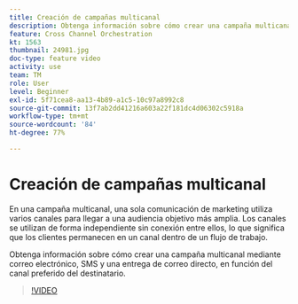 ```yaml
---
title: Creación de campañas multicanal
description: Obtenga información sobre cómo crear una campaña multicanal mediante correo electrónico, SMS y una entrega de correo directo, en función del canal preferido del destinatario.
feature: Cross Channel Orchestration
kt: 1563
thumbnail: 24981.jpg
doc-type: feature video
activity: use
team: TM
role: User
level: Beginner
exl-id: 5f71cea8-aa13-4b89-a1c5-10c97a8992c8
source-git-commit: 13f7ab2dd41216a603a22f181dc4d06302c5918a
workflow-type: tm+mt
source-wordcount: '84'
ht-degree: 77%

---
```


# Creación de campañas multicanal

En una campaña multicanal, una sola comunicación de marketing utiliza varios canales para llegar a una audiencia objetivo más amplia. Los canales se utilizan de forma independiente sin conexión entre ellos, lo que significa que los clientes permanecen en un canal dentro de un flujo de trabajo.

Obtenga información sobre cómo crear una campaña multicanal mediante correo electrónico, SMS y una entrega de correo directo, en función del canal preferido del destinatario.

>[!VIDEO](https://video.tv.adobe.com/v/24981?quality=12&learn=on)
